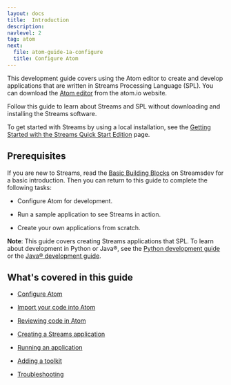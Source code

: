 ```yaml
---
layout: docs
title:  Introduction
description:
navlevel: 2
tag: atom
next:
  file: atom-guide-1a-configure
  title: Configure Atom
---
```

This development guide covers using the Atom editor to create and develop applications that are written in Streams Processing Language (SPL). You can download the [Atom editor](https://atom.io) from the atom.io website.

Follow this guide to learn about Streams and SPL without downloading and installing the Streams software.

To get started with Streams by using a local installation, see the [Getting Started with the Streams Quick Start Edition](/streamsx.documentation/docs/latest/qse-intro) page.

Prerequisites
-------------

If you are new to Streams, read the [Basic Building Blocks](https://developer.ibm.com/streamsdev/docs/streams-quick-start-guide/#basic_building_blocks) on Streamsdev for a basic introduction. Then you can return to this guide to complete the following tasks:

- Configure Atom for development.

- Run a sample application to see Streams in action.

- Create your own applications from scratch.

**Note**: This guide covers creating Streams applications that
SPL. To learn about development in Python or Java&reg;, see the [Python development guide](/streamsx.documentation/docs/python/python-appapi-devguide/) or the [Java&reg; development guide](/streamsx.documentation/docs/java/java-appapi-devguide/).

What's covered in this guide
----------------------------

-   [Configure Atom](/streamsx.documentation/docs/spl/atom/atom-guide-1a-configure)

-   [Import your code into Atom](/streamsx.documentation/docs/spl/atom/atom-guide-2-import-code)

-   [Reviewing code in Atom](/streamsx.documentation/docs/spl/atom/atom-guide-3-editor)

-  [Creating a Streams application](/streamsx.documentation/docs/spl/atom/atom-guide-4-create)

-   [Running an application](/streamsx.documentation/docs/spl/atom/atom-guide-5-build)

-   [Adding a toolkit](/streamsx.documentation/docs/spl/atom/atom-guide-6-toolkits)

-  [Troubleshooting](/streamsx.documentation/docs/spl/atom/atom-guide-7-problems)
